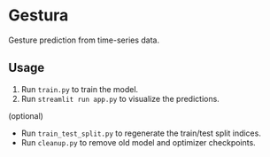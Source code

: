# Gestura
Gesture prediction from time-series data.


## Usage
1. Run `train.py` to train the model.
2. Run `streamlit run app.py` to visualize the predictions.


(optional)
- Run `train_test_split.py` to regenerate the train/test split indices.
- Run `cleanup.py` to remove old model and optimizer checkpoints.
